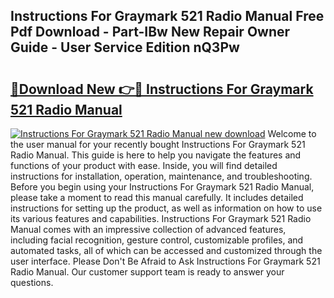 ## Instructions For Graymark 521 Radio Manual Free Pdf Download - Part-IBw New Repair Owner Guide - User Service Edition nQ3Pw

# <h2><a href="http://bc42292.oget.top/?id=Instructions+For+Graymark+521+Radio+Manual">🔗Download New 👉🔴 Instructions For Graymark 521 Radio Manual</a></h2>

[![Instructions For Graymark 521 Radio Manual new download](https://i.imgur.com/5g1atiW.png)](http://bc42292.oget.top/?id=Instructions+For+Graymark+521+Radio+Manual)
Welcome to the user manual for your recently bought Instructions For Graymark 521 Radio Manual. This guide is here to help you navigate the features and functions of your product with ease. Inside, you will find detailed instructions for installation, operation, maintenance, and troubleshooting. Before you begin using your Instructions For Graymark 521 Radio Manual, please take a moment to read this manual carefully. It includes detailed instructions for setting up the product, as well as information on how to use its various features and capabilities. Instructions For Graymark 521 Radio Manual comes with an impressive collection of advanced features, including facial recognition, gesture control, customizable profiles, and automated tasks, all of which can be accessed and customized through the user interface. Please Don't Be Afraid to Ask Instructions For Graymark 521 Radio Manual. Our customer support team is ready to answer your questions.
